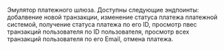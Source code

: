 Эмулятор платежного шлюза.
Доступны следующие эндпоинты: добалвение новой транзакции, изменение статуса платежа платежной системой, получение статуса платежа по его ID, просмотр пвес транзакций пользователя по ID пользователя, просмотр всех транзакций пользователя по его Email, отмена платежа.
